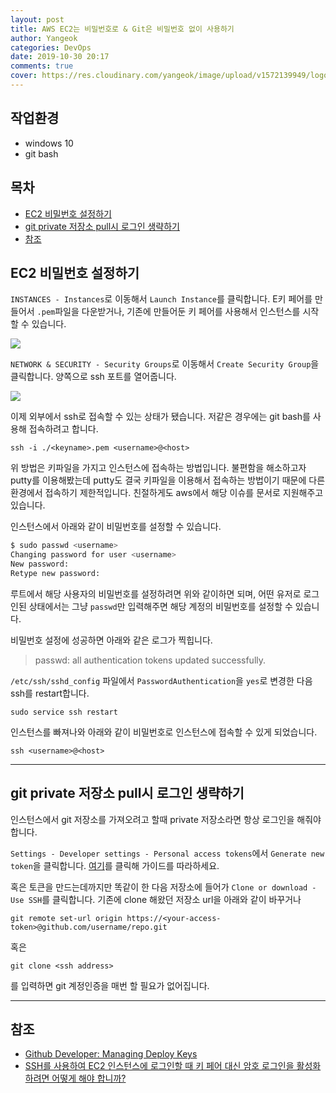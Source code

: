 ```yaml
---
layout: post
title: AWS EC2는 비밀번호로 & Git은 비밀번호 없이 사용하기
author: Yangeok
categories: DevOps
date: 2019-10-30 20:17
comments: true
cover: https://res.cloudinary.com/yangeok/image/upload/v1572139949/logo/posts/gitc2.jpg
---
```


## 작업환경

- windows 10
- git bash

## 목차

- [EC2 비밀번호 설정하기](#EC2-비밀번호-설정하기)
- [git private 저장소 pull시 로그인 생략하기](#git-private-저장소-pull시-로그인-생략하기)
- [참조](#참조)

## EC2 비밀번호 설정하기

`INSTANCES - Instances`로 이동해서 `Launch Instance`를 클릭합니다. E키 페어를 만들어서 `.pem`파일을 다운받거나, 기존에 만들어둔 키 페어를 사용해서 인스턴스를 시작할 수 있습니다.

![](https://res.cloudinary.com/yangeok/image/upload/v1572150762/ec2-git/ec2-01.jpg)

`NETWORK & SECURITY - Security Groups`로 이동해서 `Create Security Group`을 클릭합니다. 양쪽으로 ssh 포트를 열어줍니다.

![](https://res.cloudinary.com/yangeok/image/upload/v1572150762/ec2-git/ec2-02.jpg)

이제 외부에서 ssh로 접속할 수 있는 상태가 됐습니다. 저같은 경우에는 git bash를 사용해 접속하려고 합니다.

`ssh -i ./<keyname>.pem <username>@<host>`

위 방법은 키파일을 가지고 인스턴스에 접속하는 방법입니다. 불편함을 해소하고자 putty를 이용해봤는데 putty도 결국 키파일을 이용해서 접속하는 방법이기 때문에 다른 환경에서 접속하기 제한적입니다. 친절하게도 aws에서 해당 이슈를 문서로 지원해주고 있습니다.

인스턴스에서 아래와 같이 비밀번호를 설정할 수 있습니다.

```sh
$ sudo passwd <username>
Changing password for user <username>
New password:
Retype new password:
```

루트에서 해당 사용자의 비밀번호를 설정하려면 위와 같이하면 되며, 어떤 유저로 로그인된 상태에서는 그냥 `passwd`만 입력해주면 해당 계정의 비밀번호를 설정할 수 있습니다.

비밀번호 설정에 성공하면 아래와 같은 로그가 찍힙니다.

> passwd: all authentication tokens updated successfully.

`/etc/ssh/sshd_config` 파일에서 `PasswordAuthentication`을 `yes`로 변경한 다음 ssh를 restart합니다.

`sudo service ssh restart`

인스턴스를 빠져나와 아래와 같이 비밀번호로 인스턴스에 접속할 수 있게 되었습니다.

`ssh <username>@<host>`

---

## git private 저장소 pull시 로그인 생략하기

인스턴스에서 git 저장소를 가져오려고 할때 private 저장소라면 항상 로그인을 해줘야합니다.

`Settings - Developer settings - Personal access tokens`에서 `Generate new token`을 클릭합니다.
[여기](https://help.github.com/en/articles/creating-a-personal-access-token-for-the-command-line)를 클릭해 가이드를 따라하세요.

혹은 토큰을 만드는데까지만 똑같이 한 다음 저장소에 들어가 `Clone or download - Use SSH`를 클릭합니다. 기존에 clone 해왔던 저장소 url을 아래와 같이 바꾸거나

`git remote set-url origin https://<your-access-token>@github.com/username/repo.git`

혹은

`git clone <ssh address>`

를 입력하면 git 계정인증을 매번 할 필요가 없어집니다.

---

## 참조

- [Github Developer: Managing Deploy Keys](https://developer.github.com/v3/guides/managing-deploy-keys/)
- [SSH를 사용하여 EC2 인스턴스에 로그인할 때 키 페어 대신 암호 로그인을 활성화하려면 어떻게 해야 합니까?](https://aws.amazon.com/ko/premiumsupport/knowledge-center/ec2-password-login)
